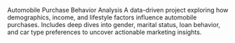 Automobile Purchase Behavior Analysis
A data-driven project exploring how demographics, income, and lifestyle factors influence automobile purchases.
Includes deep dives into gender, marital status, loan behavior, and car type preferences to uncover actionable marketing insights.
